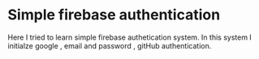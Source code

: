 # Simple firebase authentication

 Here I tried to learn simple firebase authetication system. In this system I initialze  google , email and password , gitHub authentication.
